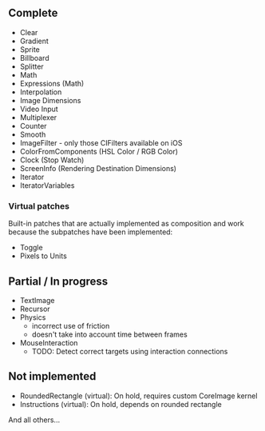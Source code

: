 
## Complete

- Clear
- Gradient
- Sprite
- Billboard
- Splitter
- Math
- Expressions (Math)
- Interpolation
- Image Dimensions
- Video Input
- Multiplexer
- Counter
- Smooth
- ImageFilter - only those CIFilters available on iOS
- ColorFromComponents (HSL Color / RGB Color)
- Clock (Stop Watch)
- ScreenInfo (Rendering Destination Dimensions)
- Iterator
- IteratorVariables

### Virtual patches

Built-in patches that are actually implemented as composition and work because the subpatches have been implemented:

- Toggle
- Pixels to Units


## Partial / In progress

- TextImage
- Recursor
- Physics 
	- incorrect use of friction
	- doesn't take into account time between frames
- MouseInteraction
	- TODO: Detect correct targets using interaction connections

## Not implemented

- RoundedRectangle (virtual): On hold, requires custom CoreImage kernel
- Instructions (virtual): On hold, depends on rounded rectangle

And all others...

